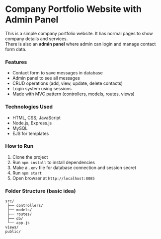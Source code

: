 # Company Portfolio Website with Admin Panel

This is a simple company portfolio website. It has normal pages to show company details and services.  
There is also an **admin panel** where admin can login and manage contact form data.  

### Features
- Contact form to save messages in database  
- Admin panel to see all messages  
- CRUD operations (add, view, update, delete contacts)  
- Login system using sessions  
- Made with MVC pattern (controllers, models, routes, views)  

### Technologies Used
- HTML, CSS, JavaScript  
- Node.js, Express.js  
- MySQL  
- EJS for templates  

### How to Run
1. Clone the project  
2. Run `npm install` to install dependencies  
3. Make a `.env` file for database connection and session secret  
4. Run `npm start`  
5. Open browser at `http://localhost:8085`  

### Folder Structure (basic idea)
```
src/
 ├── controllers/
 ├── models/
 ├── routes/
 ├── db/
 └── app.js
views/
public/
```
